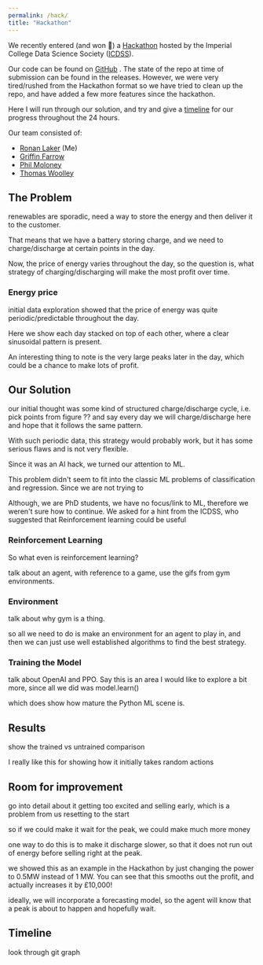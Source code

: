 ```yaml
---
permalink: /hack/
title: "Hackathon"
---
```


We recently entered (and won 🎉) a [Hackathon](https://2022.aihack.org) hosted by the Imperial College Data Science Society ([ICDSS](https://imperialdatasoc.co.uk/)).

Our code can be found on [GitHub](https://github.com/rlaker/Hackathon) <i class="fab fa-github"></i>. The state of the repo at time of submission can be found in the releases. However, we were very tired/rushed from the Hackathon format so we have tried to clean up the repo, and have added a few more features since the hackathon.

Here I will run through our solution, and try and give a [timeline](#timeline) for our progress throughout the 24 hours.

Our team consisted of:

- [Ronan Laker](https://github.com/rlaker) (Me)
- [Griffin Farrow](https://github.com/griffinfarrow)
- [Phil Moloney](https://github.com/Pmoloney2415)
- [Thomas Woolley](https://github.com/Woolley12345)

## The Problem

renewables are sporadic, need a way to store the energy and then deliver it to the customer.

That means that we have a battery storing charge, and we need to charge/discharge at certain points in the day.

Now, the price of energy varies throughout the day, so the question is, what strategy of charging/discharging will make the most profit over time.

### Energy price

initial data exploration showed that the price of energy was quite periodic/predictable throughout the day.

Here we show each day stacked on top of each other, where a clear sinusoidal pattern is present.

An interesting thing to note is the very large peaks later in the day, which could be a chance to make lots of profit.

## Our Solution

our initial thought was some kind of structured charge/discharge cycle, i.e. pick points from figure ?? and say every day we will charge/discharge here and hope that it follows the same pattern.

With such periodic data, this strategy would probably work, but it has some serious flaws and is not very flexible.

Since it was an AI hack, we turned our attention to ML. 

This problem didn't seem to fit into the classic ML problems of classification and regression. Since we are not trying to 

Although, we are PhD students, we have no focus/link to ML, therefore we weren't sure how to continue. We asked for a hint from the ICDSS, who suggested that Reinforcement learning could be useful

### Reinforcement Learning

So what even is reinforcement learning?

talk about an agent, with reference to a game, use the gifs from gym environments.

### Environment

talk about why gym is a thing.

so all we need to do is make an environment for an agent to play in, and then we can just use well established algorithms to find the best strategy.

### Training the Model

talk about OpenAI and PPO. Say this is an area I would like to explore a bit more, since all we did was model.learn()

which does show how mature the Python ML scene is.

## Results

show the trained vs untrained comparison

I really like this for showing how it initially takes random actions

## Room for improvement

go into detail about it getting too excited and selling early, which is a problem from us resetting to the start

so if we could make it wait for the peak, we could make much more money

one way to do this is to make it discharge slower, so that it does not run out of energy before selling right at the peak. 

we showed this as an example in the Hackathon by just changing the power to 0.5MW instead of 1 MW. You can see that this smooths out the profit, and actually increases it by £10,000!

ideally, we will incorporate a forecasting model, so the agent will know that a peak is about to happen and hopefully wait.


## Timeline

look through git graph 
